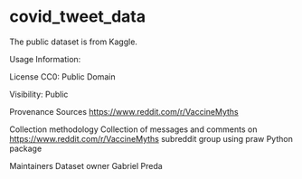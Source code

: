 # covid_tweet_data
The public dataset is from Kaggle.

Usage Information:

License  CC0: Public Domain

Visibility: Public

Provenance Sources
https://www.reddit.com/r/VaccineMyths

Collection methodology
Collection of messages and comments on https://www.reddit.com/r/VaccineMyths subreddit group using praw Python package

Maintainers
Dataset owner
Gabriel Preda
